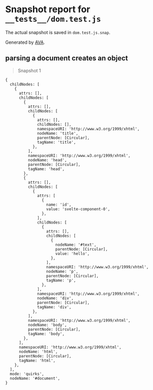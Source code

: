 # Snapshot report for `__tests__/dom.test.js`

The actual snapshot is saved in `dom.test.js.snap`.

Generated by [AVA](https://ava.li).

## parsing a document creates an object

> Snapshot 1

    {
      childNodes: [
        {
          attrs: [],
          childNodes: [
            {
              attrs: [],
              childNodes: [
                {
                  attrs: [],
                  childNodes: [],
                  namespaceURI: 'http://www.w3.org/1999/xhtml',
                  nodeName: 'title',
                  parentNode: [Circular],
                  tagName: 'title',
                },
              ],
              namespaceURI: 'http://www.w3.org/1999/xhtml',
              nodeName: 'head',
              parentNode: [Circular],
              tagName: 'head',
            },
            {
              attrs: [],
              childNodes: [
                {
                  attrs: [
                    {
                      name: 'id',
                      value: 'svelte-component-0',
                    },
                  ],
                  childNodes: [
                    {
                      attrs: [],
                      childNodes: [
                        {
                          nodeName: '#text',
                          parentNode: [Circular],
                          value: 'hello',
                        },
                      ],
                      namespaceURI: 'http://www.w3.org/1999/xhtml',
                      nodeName: 'p',
                      parentNode: [Circular],
                      tagName: 'p',
                    },
                  ],
                  namespaceURI: 'http://www.w3.org/1999/xhtml',
                  nodeName: 'div',
                  parentNode: [Circular],
                  tagName: 'div',
                },
              ],
              namespaceURI: 'http://www.w3.org/1999/xhtml',
              nodeName: 'body',
              parentNode: [Circular],
              tagName: 'body',
            },
          ],
          namespaceURI: 'http://www.w3.org/1999/xhtml',
          nodeName: 'html',
          parentNode: [Circular],
          tagName: 'html',
        },
      ],
      mode: 'quirks',
      nodeName: '#document',
    }
